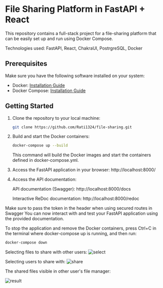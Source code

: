 # File Sharing Platform in FastAPI + React

This repository contains a full-stack project for a file-sharing platform that can be easily set up and run using Docker Compose.

Technologies used: FastAPI, React, ChakraUI, PostrgreSQL, Docker

## Prerequisites

Make sure you have the following software installed on your system:

- Docker: [Installation Guide](https://docs.docker.com/get-docker/)
- Docker Compose: [Installation Guide](https://docs.docker.com/compose/install/)

## Getting Started

1. Clone the repository to your local machine:

   ```bash
   git clone https://github.com/Rati1324/file-sharing.git
   ```
2. Build and start the Docker containers:

   ```bash
   docker-compose up --build
   ```
   This command will build the Docker images and start the containers defined in docker-compose.yml.
3. Access the FastAPI application in your browser: http://localhost:8000/

5. Access the API documentation:

    API documentation (Swagger): http://localhost:8000/docs

    Interactive ReDoc documentation: http://localhost:8000/redoc
    

Make sure to pass the token in the header when using secured routes in Swagger
You can now interact with and test your FastAPI application using the provided documentation.

To stop the application and remove the Docker containers, press Ctrl+C in the terminal where docker-compose up is running, and then run:
   
   ```bash
   docker-compose down
   ```
Selecting files to share with other users:
![select](https://github.com/Rati1324/file-sharing/assets/61045363/29aaef8b-6b9d-41b2-9b6d-e97f579ee324)

Selecting users to share with:
![share](https://github.com/Rati1324/file-sharing/assets/61045363/15278432-bc0e-47c4-b311-3609a16654a1)

The shared files visible in other user's file manager:

![result](https://github.com/Rati1324/file-sharing/assets/61045363/a9e6b960-dff1-4630-9dc0-cb647ffb7085)
